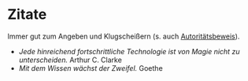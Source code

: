 # Zitate
Immer gut zum Angeben und Klugscheißern (s. auch [Autoritätsbeweis](https://www.philoclopedia.de/2015/05/28/argumentationsfehler-autorit%C3%A4tsargument/)).

* _Jede hinreichend fortschrittliche Technologie ist von Magie nicht zu unterscheiden._ Arthur C. Clarke
* _Mit dem Wissen wächst der Zweifel._ Goethe
